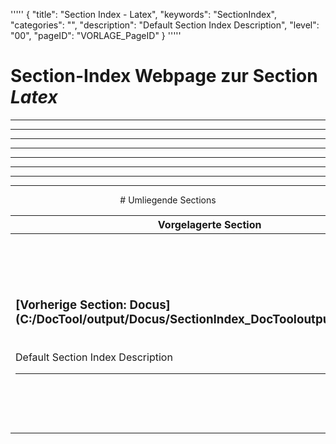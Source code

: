 '''''
{
"title": "Section Index - Latex",
"keywords": "SectionIndex",
"categories": "",
"description": "Default Section Index Description",
"level": "00",
"pageID": "VORLAGE_PageID"
}
'''''


<h1>Section-Index Webpage zur Section <i>Latex</i></h1>

<hr><hr><hr><hr><hr><center><hr><hr><hr> # Umliegende Sections
 </h2><br><table><thead> <tr> <th><center>Vorgelagerte Section</center></th> <th><center>Nachgelagerte Section</center></th></tr></thead><tbody><tr><td><h3>[Vorherige Section: Docus](C:/DocTool/output/Docus/SectionIndex_DocTooloutputDocus.html)</h3><br>Default Section Index Description<hr></td><td><h3>[Nachfolgende Section: Mathe](C:/DocTool/output/Docus/Mathe/Regression/SectionIndex_DocTooloutputDocusMatheRegression.html)</h3><br>Default Section Index Description<hr><h3>[Nachfolgende Section: Mathe](C:/DocTool/output/Docus/Mathe/Stochastik/SectionIndex_DocTooloutputDocusMatheStochastik.html)</h3><br>Default Section Index Description<hr></td></tr></tbody></table>